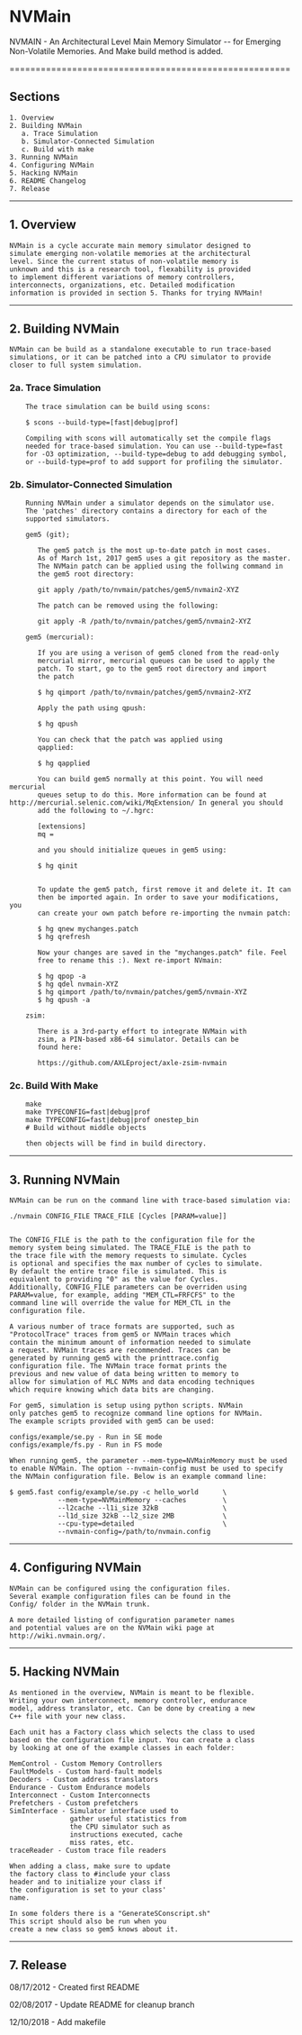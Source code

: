 # NVMain

NVMAIN - An Architectural Level Main Memory Simulator
-- for Emerging Non-Volatile Memories.
And Make build method is added.

======================================================

## Sections

    1. Overview
    2. Building NVMain
       a. Trace Simulation
       b. Simulator-Connected Simulation
       c. Build with make
    3. Running NVMain
    4. Configuring NVMain
    5. Hacking NVMain
    6. README Changelog
    7. Release

------------------------------------------------------  

## 1. Overview

    NVMain is a cycle accurate main memory simulator designed to
    simulate emerging non-volatile memories at the architectural
    level. Since the current status of non-volatile memory is
    unknown and this is a research tool, flexability is provided
    to implement different variations of memory controllers,
    interconnects, organizations, etc. Detailed modification
    information is provided in section 5. Thanks for trying NVMain!
------------------------------------------------------

## 2. Building NVMain

    NVMain can be build as a standalone executable to run trace-based
    simulations, or it can be patched into a CPU simulator to provide
    closer to full system simulation.

### 2a. Trace Simulation

        The trace simulation can be build using scons:

        $ scons --build-type=[fast|debug|prof]

        Compiling with scons will automatically set the compile flags
        needed for trace-based simulation. You can use --build-type=fast
        for -O3 optimization, --build-type=debug to add debugging symbol,
        or --build-type=prof to add support for profiling the simulator.

### 2b. Simulator-Connected Simulation

        Running NVMain under a simulator depends on the simulator use.
        The 'patches' directory contains a directory for each of the
        supported simulators.

        gem5 (git);

           The gem5 patch is the most up-to-date patch in most cases.
           As of March 1st, 2017 gem5 uses a git repository as the master.
           The NVMain patch can be applied using the follwing command in
           the gem5 root directory:

           git apply /path/to/nvmain/patches/gem5/nvmain2-XYZ

           The patch can be removed using the following:

           git apply -R /path/to/nvmain/patches/gem5/nvmain2-XYZ

        gem5 (mercurial):

           If you are using a verison of gem5 cloned from the read-only
           mercurial mirror, mercurial queues can be used to apply the
           patch. To start, go to the gem5 root directory and import
           the patch

           $ hg qimport /path/to/nvmain/patches/gem5/nvmain2-XYZ

           Apply the path using qpush:

           $ hg qpush

           You can check that the patch was applied using
           qapplied:

           $ hg qapplied

           You can build gem5 normally at this point. You will need mercurial
           queues setup to do this. More information can be found at http://mercurial.selenic.com/wiki/MqExtension/ In general you should
           add the following to ~/.hgrc:

           [extensions]
           mq =

           and you should initialize queues in gem5 using:

           $ hg qinit


           To update the gem5 patch, first remove it and delete it. It can
           then be imported again. In order to save your modifications, you
           can create your own patch before re-importing the nvmain patch:

           $ hg qnew mychanges.patch
           $ hg qrefresh

           Now your changes are saved in the "mychanges.patch" file. Feel
           free to rename this :). Next re-import NVmain:

           $ hg qpop -a
           $ hg qdel nvmain-XYZ
           $ hg qimport /path/to/nvmain/patches/gem5/nvmain-XYZ
           $ hg qpush -a

        zsim:

           There is a 3rd-party effort to integrate NVMain with
           zsim, a PIN-based x86-64 simulator. Details can be
           found here:

           https://github.com/AXLEproject/axle-zsim-nvmain

### 2c. Build With Make

        make
        make TYPECONFIG=fast|debug|prof
        make TYPECONFIG=fast|debug|prof onestep_bin 
        # Build without middle objects

        then objects will be find in build directory.
------------------------------------------------------

## 3. Running NVMain

    NVMain can be run on the command line with trace-based simulation via:

    ./nvmain CONFIG_FILE TRACE_FILE [Cycles [PARAM=value]]


    The CONFIG_FILE is the path to the configuration file for the
    memory system being simulated. The TRACE_FILE is the path to
    the trace file with the memory requests to simulate. Cycles
    is optional and specifies the max number of cycles to simulate.
    By default the entire trace file is simulated. This is
    equivalent to providing "0" as the value for Cycles.
    Additionally, CONFIG_FILE parameters can be overriden using
    PARAM=value, for example, adding "MEM_CTL=FRFCFS" to the
    command line will override the value for MEM_CTL in the
    configuration file.

    A various number of trace formats are supported, such as
    "ProtocolTrace" traces from gem5 or NVMain traces which
    contain the minimum amount of information needed to simulate
    a request. NVMain traces are recommended. Traces can be
    generated by running gem5 with the printtrace.config
    configuration file. The NVMain trace format prints the
    previous and new value of data being written to memory to
    allow for simulation of MLC NVMs and data encoding techniques
    which require knowing which data bits are changing.

    For gem5, simulation is setup using python scripts. NVMain
    only patches gem5 to recognize command line options for NVMain.
    The example scripts provided with gem5 can be used:

    configs/example/se.py - Run in SE mode
    configs/example/fs.py - Run in FS mode

    When running gem5, the parameter --mem-type=NVMainMemory must be used to enable NVMain. The option --nvmain-config must be used to specify the NVMain configuration file. Below is an example command line:

    $ gem5.fast config/example/se.py -c hello_world      \
                --mem-type=NVMainMemory --caches         \
                --l2cache --l1i_size 32kB                \
                --l1d_size 32kB --l2_size 2MB            \
                --cpu-type=detailed                      \
                --nvmain-config=/path/to/nvmain.config
------------------------------------------------------

## 4. Configuring NVMain

    NVMain can be configured using the configuration files.
    Several example configuration files can be found in the
    Config/ folder in the NVMain trunk.

    A more detailed listing of configuration parameter names
    and potential values are on the NVMain wiki page at
    http://wiki.nvmain.org/.
------------------------------------------------------

## 5. Hacking NVMain

    As mentioned in the overview, NVMain is meant to be flexible.
    Writing your own interconnect, memory controller, endurance
    model, address translator, etc. Can be done by creating a new
    C++ file with your new class.

    Each unit has a Factory class which selects the class to used
    based on the configuration file input. You can create a class
    by looking at one of the example classes in each folder:

    MemControl - Custom Memory Controllers
    FaultModels - Custom hard-fault models
    Decoders - Custom address translators
    Endurance - Custom Endurance models
    Interconnect - Custom Interconnects
    Prefetchers - Custom prefetchers
    SimInterface - Simulator interface used to
                   gather useful statistics from
                   the CPU simulator such as
                   instructions executed, cache
                   miss rates, etc.
    traceReader - Custom trace file readers

    When adding a class, make sure to update
    the factory class to #include your class
    header and to initialize your class if 
    the configuration is set to your class'
    name.

    In some folders there is a "GenerateSConscript.sh"
    This script should also be run when you
    create a new class so gem5 knows about it.

------------------------------------------------------

## 7. Release

08/17/2012 - Created first README

02/08/2017 - Update README for cleanup branch

12/10/2018 - Add makefile